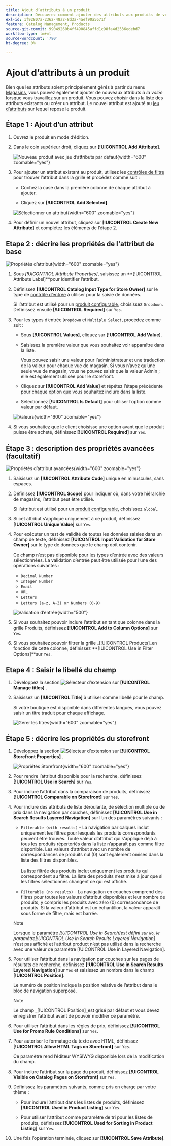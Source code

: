 ```yaml
---
title: Ajout d’attributs à un produit
description: Découvrez comment ajouter des attributs aux produits de votre catalogue.
exl-id: 1f92807a-2362-48a2-8d3a-4aef90a5671f
feature: Catalog Management, Products
source-git-commit: 99049260b4ff490845affd1c98fa4d2536edebd7
workflow-type: tm+mt
source-wordcount: '790'
ht-degree: 0%

---
```


# Ajout d’attributs à un produit

Bien que les attributs soient principalement gérés à partir du menu [Magasins](../stores-purchase/stores-menu.md), vous pouvez également ajouter de nouveaux attributs _à la volée_ lorsque vous travaillez sur un produit. Vous pouvez choisir dans la liste des attributs existants ou créer un attribut. Le nouvel attribut est ajouté au [jeu d’attributs](../catalog/attribute-sets.md) sur lequel repose le produit.

## Étape 1 : Ajout d’un attribut

1. Ouvrez le produit en mode d’édition.

1. Dans le coin supérieur droit, cliquez sur **[!UICONTROL Add Attribute]**.

   ![Nouveau produit avec jeu d’attributs par défaut](./assets/product-attribute-add.png){width="600" zoomable="yes"}

1. Pour ajouter un attribut existant au produit, utilisez les [contrôles de filtre](../getting-started/admin-grid-controls.md) pour trouver l’attribut dans la grille et procédez comme suit :

   - Cochez la case dans la première colonne de chaque attribut à ajouter.

   - Cliquez sur **[!UICONTROL Add Selected]**.

   ![Sélectionner un attribut](./assets/product-attribute-add-select.png){width="600" zoomable="yes"}

1. Pour définir un nouvel attribut, cliquez sur **[!UICONTROL Create New Attribute]** et complétez les éléments de l’étape 2.

## Etape 2 : décrire les propriétés de l&#39;attribut de base

![Propriétés d’attribut](./assets/product-attribute-add-new.png){width="600" zoomable="yes"}

1. Sous _[!UICONTROL Attribute Properties]_, saisissez un **[!UICONTROL Attribute Label]**pour identifier l’attribut.

1. Définissez **[!UICONTROL Catalog Input Type for Store Owner]** sur le type de [contrôle d’entrée](attributes-input-types.md) à utiliser pour la saisie de données.

   Si l’attribut est utilisé pour un [produit configurable](product-create-configurable.md), choisissez `Dropdown`. Définissez ensuite **[!UICONTROL Required]** sur `Yes`.

1. Pour les types d’entrée `Dropdown` et `Multiple Select`, procédez comme suit :

   - Sous **[!UICONTROL Values]**, cliquez sur **[!UICONTROL Add Value]**.

   - Saisissez la première valeur que vous souhaitez voir apparaître dans la liste.

     Vous pouvez saisir une valeur pour l’administrateur et une traduction de la valeur pour chaque vue de magasin. Si vous n’avez qu’une seule vue de magasin, vous ne pouvez saisir que la valeur Admin ; elle est également utilisée pour le storefront.

   - Cliquez sur **[!UICONTROL Add Value]** et répétez l’étape précédente pour chaque option que vous souhaitez inclure dans la liste.

   - Sélectionnez **[!UICONTROL Is Default]** pour utiliser l’option comme valeur par défaut.

   ![Valeurs](./assets/product-attribute-add-values-colors.png){width="600" zoomable="yes"}

1. Si vous souhaitez que le client choisisse une option avant que le produit puisse être acheté, définissez **[!UICONTROL Required]** sur `Yes`.

## Étape 3 : description des propriétés avancées (facultatif)

![Propriétés d’attribut avancées](./assets/product-attribute-advanced-attribute-properties.png){width="600" zoomable="yes"}

1. Saisissez un **[!UICONTROL Attribute Code]** unique en minuscules, sans espaces.

1. Définissez **[!UICONTROL Scope]** pour indiquer où, dans votre hiérarchie de magasins, l’attribut peut être utilisé.

   Si l’attribut est utilisé pour un [produit configurable](product-create-configurable.md), choisissez `Global`.

1. Si cet attribut s’applique uniquement à ce produit, définissez **[!UICONTROL Unique Value]** sur `Yes`.

1. Pour exécuter un test de validité de toutes les données saisies dans un champ de texte, définissez **[!UICONTROL Input Validation for Store Owner]** sur le type de données que le champ doit contenir.

   Ce champ n’est pas disponible pour les types d’entrée avec des valeurs sélectionnées. La validation d’entrée peut être utilisée pour l’une des opérations suivantes :

   - `Decimal Number`
   - `Integer Number`
   - `Email`
   - `URL`
   - `Letters`
   - `Letters (a-z, A-Z) or Numbers (0-9)`

   ![Validation d’entrée](./assets/product-attribute-input-validation.png){width="500"}

1. Si vous souhaitez pouvoir inclure l’attribut en tant que colonne dans la grille Produits, définissez **[!UICONTROL Add to Column Options]** sur `Yes`.

1. Si vous souhaitez pouvoir filtrer la grille _[!UICONTROL Products]_en fonction de cette colonne, définissez **[!UICONTROL Use in Filter Options]**sur `Yes`.

## Etape 4 : Saisir le libellé du champ

1. Développez la section ![Sélecteur d’extension](../assets/icon-display-expand.png) sur **[!UICONTROL Manage titles]** .

1. Saisissez un **[!UICONTROL Title]** à utiliser comme libellé pour le champ.

   Si votre boutique est disponible dans différentes langues, vous pouvez saisir un titre traduit pour chaque affichage.

   ![Gérer les titres](./assets/product-attribute-add-manage-titles.png){width="600" zoomable="yes"}

## Étape 5 : décrire les propriétés du storefront

1. Développez la section ![Sélecteur d’extension](../assets/icon-display-expand.png) sur **[!UICONTROL Storefront Properties]** .

   ![Propriétés Storefront](./assets/product-attribute-add-storefront-properties.png){width="600" zoomable="yes"}

1. Pour rendre l’attribut disponible pour la recherche, définissez **[!UICONTROL Use in Search]** sur `Yes`.

1. Pour inclure l’attribut dans la comparaison de produits, définissez **[!UICONTROL Comparable on Storefront]** sur `Yes`.

1. Pour inclure des attributs de liste déroulante, de sélection multiple ou de prix dans la navigation par couches, définissez **[!UICONTROL Use in Search Results Layered Navigation]** sur l’un des paramètres suivants :

   - `Filterable (with results)` - La navigation par calques inclut uniquement les filtres pour lesquels les produits correspondants peuvent être trouvés. Toute valeur d’attribut qui s’applique déjà à tous les produits répertoriés dans la liste n’apparaît pas comme filtre disponible. Les valeurs d’attribut avec un nombre de correspondances de produits nul (0) sont également omises dans la liste des filtres disponibles.<br/><br/>La liste filtrée des produits inclut uniquement les produits qui correspondent au filtre. La liste des produits n’est mise à jour que si les filtres sélectionnés changent ce qui est affiché.

   - `Filterable (no results)` - La navigation en couches comprend des filtres pour toutes les valeurs d’attribut disponibles et leur nombre de produits, y compris les produits avec zéro (0) correspondance de produits. Si la valeur d’attribut est un échantillon, la valeur apparaît sous forme de filtre, mais est barrée.

   >[!NOTE]
   >
   >Lorsque le paramètre _[!UICONTROL Use in Search]_est défini sur `No`, le paramètre_[!UICONTROL Use in Search Results Layered Navigation]_ n’est pas affiché et l’attribut product n’est pas utilisé dans la recherche avec une valeur de paramètre [!UICONTROL Use in Layered Navigation].

1. Pour utiliser l’attribut dans la navigation par couches sur les pages de résultats de recherche, définissez **[!UICONTROL Use in Search Results Layered Navigation]** sur `Yes` et saisissez un nombre dans le champ **[!UICONTROL Position]**.

   Le numéro de position indique la position relative de l’attribut dans le bloc de navigation superposé.

   >[!NOTE]
   >
   >Le champ _[!UICONTROL Position]_est grisé par défaut et vous devez enregistrer l’attribut avant de pouvoir modifier ce paramètre.

1. Pour utiliser l’attribut dans les règles de prix, définissez **[!UICONTROL Use for Promo Rule Conditions]** sur `Yes`.

1. Pour autoriser le formatage du texte avec HTML, définissez **[!UICONTROL Allow HTML Tags on Storefront]** sur `Yes`.

   Ce paramètre rend l’éditeur WYSIWYG disponible lors de la modification du champ.

1. Pour inclure l’attribut sur la page du produit, définissez **[!UICONTROL Visible on Catalog Pages on Storefront]** sur `Yes`.

1. Définissez les paramètres suivants, comme pris en charge par votre thème :

   - Pour inclure l’attribut dans les listes de produits, définissez **[!UICONTROL Used in Product Listing]** sur `Yes`.

   - Pour utiliser l’attribut comme paramètre de tri pour les listes de produits, définissez **[!UICONTROL Used for Sorting in Product Listing]** sur `Yes`.

1. Une fois l’opération terminée, cliquez sur **[!UICONTROL Save Attribute]**.
